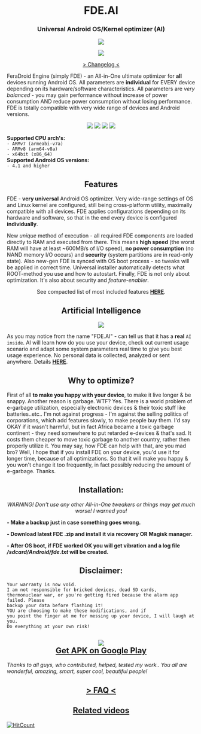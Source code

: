 <h1 align="center">FDE.AI</h1>
<h3 align="center"><strong>Universal Android OS/Kernel optimizer (AI)</strong></h3>
<p align="center"><img src="https://raw.githubusercontent.com/Magisk-Modules-Repo/FDE/master/screenshot.png"></p>
<p align="center"><img src="https://img.shields.io/badge/version-v7.2-blueviolet.svg"></p>
<p align="center"><a href="https://raw.githubusercontent.com/Magisk-Modules-Repo/FDE/master/changelog.txt"> > Changelog < </a><br></p>
<p>FeraDroid Engine (simply FDE) - an All-in-One ultimate optimizer for <b>all</b> devices running Android OS. All parameters are <b>individual</b> for EVERY device depending on its hardware/software characteristics. All parameters are <i>very balanced</i> - you may gain performance without increase of power consumption AND reduce power consumption without losing performance. FDE is totally compatible with very wide range of devices and Android versions.<br></p>
<p align="center"><a href="https://forum.xda-developers.com/android/software-hacking/beta-feradroid-engine-v0-19-ultimate-t3284421"><img src="https://img.shields.io/badge/Forum%20thread%20on-XDA-orange.svg"></a>  <a href="https://4pda.ru/forum/index.php?showtopic=716174"><img src="https://img.shields.io/badge/Forum%20thread%20on-4PDA-9cf.svg"></a>  <a href="https://t.me/feralab_xda"><img src="https://img.shields.io/badge/Support%20group%20in-Telegram-informational.svg"></a>  <a href="https://www.facebook.com/groups/feralab/"><img src="https://img.shields.io/badge/Group%20on-Facebook-blue.svg"></a><br></p>
<p><b>Supported CPU arch's:</b><br>
<code>- ARMv7 (armeabi-v7a)</code><br>
<code>- ARMv8 (arm64-v8a)</code><br>
<code>- x64bit (x86_64)</code><br>
<b>Supported Android OS versions:</b><br>
<code>- 4.1 and higher</code><br></p>
<h2 align="center"><strong>Features</strong></h3>
<p>FDE - <b>very universal</b> Android OS optimizer. Very wide-range settings of OS and Linux kernel are configured, still being cross-platform utility, maximally compatible with all devices. FDE applies configurations depending on its hardware and software, so that in the end every device is configured <b>individually</b>.</p><p>New <i>unique</i> method of execution - all required FDE components are loaded directly to RAM and executed from there. This means <b>high speed</b> (the worst RAM will have at least ~600MB/s of I/O speed), <b>no power consumption</b> (no NAND memory I/O occurs) and <b>security</b> (system partitions are in read-only state). Also new-gen FDE is synced with OS boot process - so tweaks will be applied in correct time. Universal installer automatically detects what ROOT-method you use and how to autostart. Finally, FDE is not only about optimization. It's also about security and <i>feature-enabler</i>.</p><p align="center">See compacted list of most included features <a href="https://forum.xda-developers.com/showpost.php?p=79092323&postcount=517"><b>HERE</b></a>.<br></p>
<h2 align="center"><strong>Artificial Intelligence</strong></h3>
<p align="center"><img src="https://raw.githubusercontent.com/Magisk-Modules-Repo/FDE/master/ai.png"></p>
<p>As you may notice from the name "FDE.AI" - can tell us that it has a <b>real</b> <code>AI inside</code>. AI will learn how do you use your device, check out current usage scenario and adapt some system parameters real time to give you best usage experience. No personal data is collected, analyzed or sent anywhere. Details <a href="https://forum.xda-developers.com/showpost.php?p=79414180&postcount=743"><b>HERE</b></a>.<br></p>
<h2 align="center"><strong>Why to optimize?</strong></h3>
<p>First of all <b>to make you happy with your device</b>, to make it live longer & be snappy. Another reason is garbage. WTF? Yes. There is a world problem of e-garbage utilization, especially electronic devices & their toxic stuff like batteries..etc.. I'm not against progress - I'm against the selling politics of corporations, which add features slowly, to make people buy them. I'd say OKAY if it wasn't harmful, but in fact Africa became a toxic garbage continent - they need somewhere to put retarded e-devices & that's sad. It costs them cheaper to move toxic garbage to another country, rather then properly utilize it. You may say, how FDE can help with that, are you mad bro? Well, I hope that if you install FDE on your device, you'd use it for longer time, because of all optimizations. So that it will make you happy & you won't change it too frequently, in fact possibly reducing the amount of e-garbage. Thanks.<br></p>
<h2 align="center"><strong>Installation:</strong></h3>
<p align="center"><i>WARNING! Don't use any other All-in-One tweakers or things may get much worse! I warned you!</i><br></p>
<p><b>- Make a backup just in case something goes wrong.</b></p>
<p><b>- Download latest FDE .zip and install it via recovery OR Magisk manager.</b></p>
<p><b>- After OS boot, if FDE worked OK you will get vibration and a log file <i>/sdcard/Android/fde.txt</i> will be created.</b><br></p>
<h2 align="center"><strong>Disclaimer:</strong></h3>
<p><code>Your warranty is now void.
I am not responsible for bricked devices, dead SD cards,
thermonuclear war, or you're getting fired because the alarm app failed. Please
backup your data before flashing it!
YOU are choosing to make these modifications, and if
you point the finger at me for messing up your device, I will laugh at you.
Do everything at your own risk!</code><br></p>
<h2 align="center"><img src="https://raw.githubusercontent.com/Magisk-Modules-Repo/FDE/master/gplay.png"><br><strong><a href="https://play.google.com/store/apps/details?id=com.feravolt.fdeai">Get APK on Google Play</a></strong><br></h2>
<p><i>Thanks to all guys, who contributed, helped, tested my work.. You all are wonderful, amazing, smart, super cool, beautiful people!</i><br></p>
<h2 align="center"><a href="https://forum.xda-developers.com/showpost.php?p=79092323&postcount=517"><strong> > FAQ < </strong></a><br></h2>
<h2 align="center"><a href="https://forum.xda-developers.com/showpost.php?p=79382552&postcount=722"><strong>Related videos</strong></a><br></h2>

[![HitCount](http://hits.dwyl.io/Magisk-Modules-Repo/FDE.svg)](http://hits.dwyl.io/Magisk-Modules-Repo/FDE)

